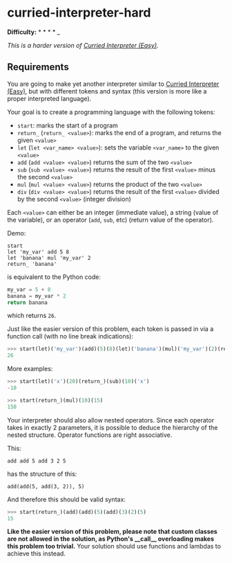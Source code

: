 # curried-interpreter-hard

__Difficulty:__ \* \* \* \* \_

_This is a harder version of [Curried Interpreter (Easy)](/curried-interpreter-easy)._

## Requirements

You are going to make yet another interpreter similar to [Curried Interpreter (Easy)](/curried-interpreter-easy), but with different tokens and syntax (this version is more like a proper interpreted language).

Your goal is to create a programming language with the following tokens:

- `start`: marks the start of a program
- `return_` (`return_ <value>`): marks the end of a program, and returns the given `<value>`
- `let` (`let <var_name> <value>`): sets the variable `<var_name>` to the given `<value>`
- `add` (`add <value> <value>`) returns the sum of the two `<value>`
- `sub` (`sub <value> <value>`) returns the result of the first `<value>` minus the second `<value>`
- `mul` (`mul <value> <value>`) returns the product of the two `<value>`
- `div` (`div <value> <value>`) returns the result of the first `<value>` divided by the second `<value>` (integer division)

Each `<value>` can either be an integer (immediate value), a string (value of the variable), or an operator (`add`, `sub`, etc) (return value of the operator).

Demo:
```
start
let 'my_var' add 5 8
let 'banana' mul 'my_var' 2
return_ 'banana'
```
is equivalent to the Python code:
```python
my_var = 5 + 8
banana = my_var * 2
return banana
```

which returns `26`.

Just like the easier version of this problem, each token is passed in via a function call (with no line break indications):
```python
>>> start(let)('my_var')(add)(5)(8)(let)('banana')(mul)('my_var')(2)(return_)('banana')
26
```

More examples:
```python
>>> start(let)('x')(20)(return_)(sub)(10)('x')
-10
```

```python
>>> start(return_)(mul)(10)(15)
150
```

Your interpreter should also allow nested operators. Since each operator takes in exactly 2 parameters, it is possible to deduce the hierarchy of the nested structure. Operator functions are right associative.

This:
```
add add 5 add 3 2 5
```
has the structure of this:
```
add(add(5, add(3, 2)), 5)
```

And therefore this should be valid syntax:
```python
>>> start(return_)(add)(add)(5)(add)(3)(2)(5)
15
```

__Like the easier version of this problem, please note that custom classes are not allowed in the solution, as Python's \_\_call\_\_ overloading makes this problem too trivial.__ Your solution should use functions and lambdas to achieve this instead.
